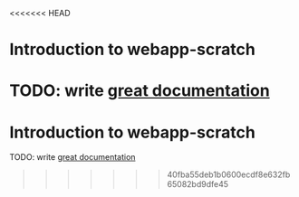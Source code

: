 <<<<<<< HEAD
# Introduction to webapp-scratch

TODO: write [great documentation](http://jacobian.org/writing/what-to-write/)
=======
# Introduction to webapp-scratch

TODO: write [great documentation](http://jacobian.org/writing/what-to-write/)
>>>>>>> 40fba55deb1b0600ecdf8e632fb65082bd9dfe45
